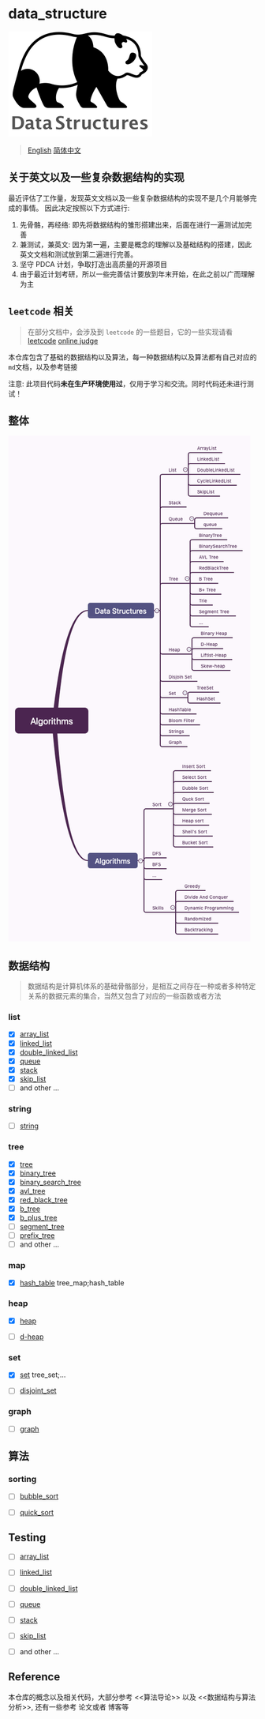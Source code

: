 # data_structure 

![](https://raw.githubusercontent.com/hsjfans/git_resource/master/20190526132608.png)

> [English](./readme.md) [简体中文](./readme_zh.md)

## 关于英文以及一些复杂数据结构的实现

最近评估了工作量，发现英文文档以及一些复杂数据结构的实现不是几个月能够完成的事情。
因此决定按照以下方式进行:

1. 先骨骼，再经络: 即先将数据结构的雏形搭建出来，后面在进行一遍测试加完善
2. 兼测试，兼英文: 因为第一遍，主要是概念的理解以及基础结构的搭建，因此英文文档和测试放到第二遍进行完善。
3. 坚守 PDCA 计划，争取打造出高质量的开源项目
4. 由于最近计划考研，所以一些完善估计要放到年末开始，在此之前以广而理解为主

## `leetcode` 相关
> 在部分文档中，会涉及到 `leetcode` 的一些题目，它的一些实现请看 
> [leetcode](https://github.com/hsjfans/leetcode)
> [online judge](https://github.com/hsjfans/Online-Judge#Leetcode)

本仓库包含了基础的数据结构以及算法，每一种数据结构以及算法都有自己对应的`md`文档，以及参考链接

注意: 此项目代码**未在生产环境使用过**，仅用于学习和交流。同时代码还未进行测试！

## 整体

![](https://raw.githubusercontent.com/hsjfans/git_resource/master/20190518111146.png)

## 数据结构
> 数据结构是计算机体系的基础骨骼部分，是相互之间存在一种或者多种特定关系的数据元素的集合，当然又包含了对应的一些函数或者方法

### list 
- [x] [array_list](./docs/array_list.md)
- [x] [linked_list](./docs/linked_list.md)
- [x] [double_linked_list](./docs/double_linked_list.md)
- [x] [queue](./docs/queue.md)
- [x] [stack](./docs/stack.md)
- [x] [skip_list](./docs/skip_list.md)
- [ ] and other ...
 
### string
- [ ] [string](./docs/string.md)

### tree
- [x] [tree](./docs/tree.md)
- [x] [binary_tree](./docs/binary_tree.md)
- [x] [binary_search_tree](./docs/binary_search_tree.md)
- [x] [avl_tree](./docs/avl_tree.md)
- [x] [red_black_tree](./docs/red_black_tree.md)
- [x] [b_tree](./docs/b_tree.md)
- [x] [b_plus_tree](./docs/b_plus_tree.md)
- [ ] [segment_tree](./docs/segment_tree.md)
- [ ] [prefix_tree](./docs/prefix_tree.md)
- [ ]  and other ...
  
### map
- [x] [hash_table](./docs/hash_table.md) tree_map;hash_table 

### heap
- [x] [heap](./docs/heap.md) 
- [ ] [d-heap](./dosc/d_heap.md)


### set
- [x] [set](./docs/set.md) tree_set;...
- [ ] [disjoint_set](./docs/disjoint_set.md)


### graph
- [ ] [graph](./docs/graph.md)


## 算法

### sorting

- [ ] [bubble_sort](./docs/bubble_sort.md)
- [ ] [quick_sort](./docs/quick_sort.md)
  


## Testing

- [ ] [array_list](./test/array_list_test.c) 
- [ ] [linked_list](./test/linked_list_test.c)
- [ ] [double_linked_list](./test/double_linked_list.c)
- [ ] [queue](./test/queue.c)
- [ ] [stack](./test/stack.c)
- [ ] [skip_list](./test/skip_list.c)
- [ ] and other ...


## Reference

本仓库的概念以及相关代码，大部分参考 <<算法导论>> 以及 <<数据结构与算法分析>>, 
还有一些参考 论文或者 博客等
